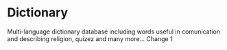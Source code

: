 # Dictionary
Multi-language dictionary database including words useful in comunication and describing religion, quizez and many more...
Change 1

